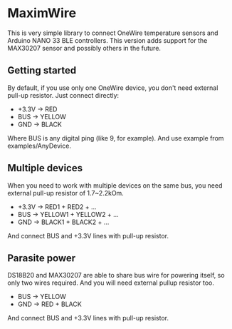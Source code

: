 
# MaximWire

This is very simple library to connect OneWire temperature sensors and Arduino NANO 33 BLE controllers. This version adds support for the MAX30207 sensor and possibly others in the future.

Getting started
---------------

By default, if you use only one OneWire device, you don't need external pull-up resistor.
Just connect directly:

* +3.3V -> RED
* BUS   -> YELLOW
* GND   -> BLACK

Where BUS is any digital ping (like 9, for example).
And use example from examples/AnyDevice.

Multiple devices
----------------

When you need to work with multiple devices on the same bus, you need external pull-up resistor of 1.7~2.2kOm.

* +3.3V -> RED1 + RED2 + ...
* BUS   -> YELLOW1 + YELLOW2 + ... 
* GND   -> BLACK1 + BLACK2 + ...

And connect BUS and +3.3V lines with pull-up resistor.

Parasite power
--------------

DS18B20 and MAX30207 are able to share bus wire for powering itself, so only two wires required. And you will need external pullup resistor too.

* BUS -> YELLOW
* GND -> RED + BLACK

And connect BUS and +3.3V lines with pull-up resistor.

